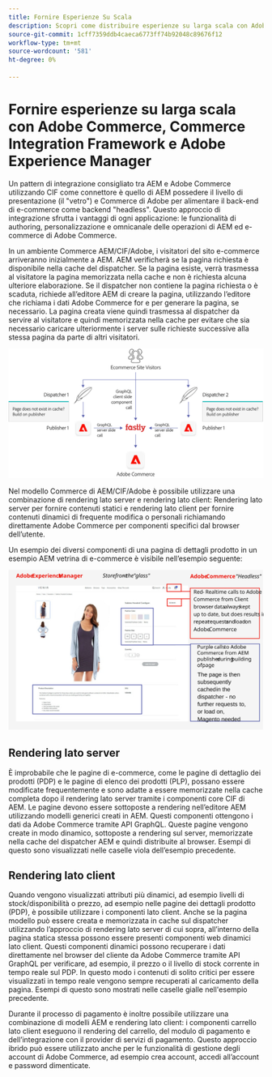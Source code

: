 ```yaml
---
title: Fornire Esperienze Su Scala
description: Scopri come distribuire esperienze su larga scala con Adobe Commerce e Adobe Experience Manager.
source-git-commit: 1cff7359ddb4caeca6773ff74b92048c89676f12
workflow-type: tm+mt
source-wordcount: '581'
ht-degree: 0%

---
```



# Fornire esperienze su larga scala con Adobe Commerce, Commerce Integration Framework e Adobe Experience Manager

Un pattern di integrazione consigliato tra AEM e Adobe Commerce utilizzando CIF come connettore è quello di AEM possedere il livello di presentazione (il &quot;vetro&quot;) e Commerce di Adobe per alimentare il back-end di e-commerce come backend &quot;headless&quot;. Questo approccio di integrazione sfrutta i vantaggi di ogni applicazione: le funzionalità di authoring, personalizzazione e omnicanale delle operazioni di AEM ed e-commerce di Adobe Commerce.

In un ambiente Commerce AEM/CIF/Adobe, i visitatori del sito e-commerce arriveranno inizialmente a AEM. AEM verificherà se la pagina richiesta è disponibile nella cache del dispatcher. Se la pagina esiste, verrà trasmessa al visitatore la pagina memorizzata nella cache e non è richiesta alcuna ulteriore elaborazione. Se il dispatcher non contiene la pagina richiesta o è scaduta, richiede all’editore AEM di creare la pagina, utilizzando l’editore che richiama i dati Adobe Commerce for e per generare la pagina, se necessario. La pagina creata viene quindi trasmessa al dispatcher da servire al visitatore e quindi memorizzata nella cache per evitare che sia necessario caricare ulteriormente i server sulle richieste successive alla stessa pagina da parte di altri visitatori.

![Diagramma generale dell’architettura di Adobe Experience Manager e Adobe Commerce](../assets/commerce-at-scale/overview.png)

Nel modello Commerce di AEM/CIF/Adobe è possibile utilizzare una combinazione di rendering lato server e rendering lato client: Rendering lato server per fornire contenuti statici e rendering lato client per fornire contenuti dinamici di frequente modifica o personali richiamando direttamente Adobe Commerce per componenti specifici
dal browser dell’utente.

Un esempio dei diversi componenti di una pagina di dettagli prodotto in un esempio AEM vetrina di e-commerce è visibile nell’esempio seguente:

![Diagramma generale dell’architettura di Adobe Experience Manager e Adobe Commerce](../assets/commerce-at-scale/product-details-page.svg)

## Rendering lato server

È improbabile che le pagine di e-commerce, come le pagine di dettaglio dei prodotti (PDP) e le pagine di elenco dei prodotti (PLP), possano essere modificate frequentemente e sono adatte a essere memorizzate nella cache completa dopo il rendering lato server tramite i componenti core CIF di AEM. Le pagine devono essere sottoposte a rendering nell’editore AEM utilizzando modelli generici creati in AEM. Questi componenti ottengono i dati da Adobe Commerce tramite API GraphQL. Queste pagine vengono create in modo dinamico, sottoposte a rendering sul server, memorizzate nella cache del dispatcher AEM e quindi distribuite al browser. Esempi di questo sono visualizzati nelle caselle viola dell’esempio precedente.

## Rendering lato client

Quando vengono visualizzati attributi più dinamici, ad esempio livelli di stock/disponibilità o prezzo, ad esempio nelle pagine dei dettagli prodotto (PDP), è possibile utilizzare i componenti lato client. Anche se la pagina modello può essere creata e memorizzata in cache sul dispatcher utilizzando l’approccio di rendering lato server di cui sopra, all’interno della pagina statica stessa possono essere presenti componenti web dinamici lato client. Questi componenti dinamici possono recuperare i dati direttamente nel browser del cliente da Adobe Commerce tramite API GraphQL per verificare, ad esempio, il prezzo o il livello di stock corrente in tempo reale sul PDP. In questo modo i contenuti di solito critici per essere visualizzati in tempo reale vengono sempre recuperati al caricamento della pagina. Esempi di questo sono mostrati nelle caselle gialle nell&#39;esempio precedente.

Durante il processo di pagamento è inoltre possibile utilizzare una combinazione di modelli AEM e rendering lato client: i componenti carrello lato client eseguono il rendering del carrello, del modulo di pagamento e dell’integrazione con il provider di servizi di pagamento. Questo approccio ibrido può essere utilizzato anche per le funzionalità di gestione degli account di Adobe Commerce, ad esempio crea account, accedi all’account e password dimenticate.
